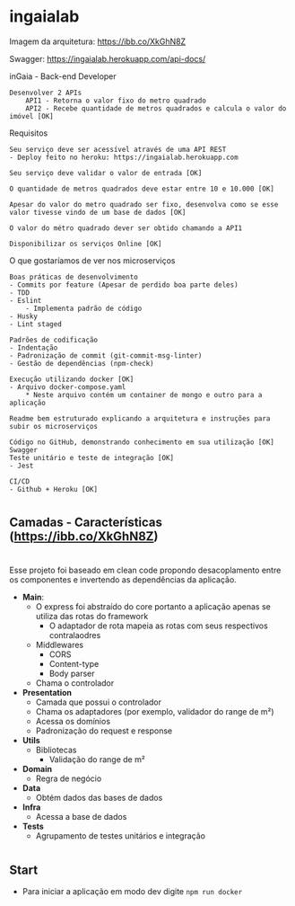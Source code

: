 # ingaialab
Imagem da arquitetura: https://ibb.co/XkGhN8Z

Swagger: https://ingaialab.herokuapp.com/api-docs/

inGaia - Back-end Developer

    Desenvolver 2 APIs
        API1 - Retorna o valor fixo do metro quadrado
        API2 - Recebe quantidade de metros quadrados e calcula o valor do imóvel [OK]

Requisitos

    Seu serviço deve ser acessível através de uma API REST
	- Deploy feito no heroku: https://ingaialab.herokuapp.com

    Seu serviço deve validar o valor de entrada [OK]

    O quantidade de metros quadrados deve estar entre 10 e 10.000 [OK]

    Apesar do valor do metro quadrado ser fixo, desenvolva como se esse valor tivesse vindo de um base de dados [OK]

    O valor do métro quadrado dever ser obtido chamando a API1

    Disponibilizar os serviços Online [OK]

O que gostaríamos de ver nos microserviços

    Boas práticas de desenvolvimento
	- Commits por feature (Apesar de perdido boa parte deles)
	- TDD
	- Eslint
		- Implementa padrão de código
	- Husky
	- Lint staged
	
    Padrões de codificação
	- Indentação
	- Padronização de commit (git-commit-msg-linter)
	- Gestão de dependências (npm-check)

    Execução utilizando docker [OK]
	- Arquivo docker-compose.yaml
		* Neste arquivo contém um container de mongo e outro para a aplicação

    Readme bem estruturado explicando a arquitetura e instruções para subir os microserviços

    Código no GitHub, demonstrando conhecimento em sua utilização [OK]
    Swagger
    Teste unitário e teste de integração [OK]
	- Jest

    CI/CD
	- Github + Heroku [OK]

#
## Camadas - Características (https://ibb.co/XkGhN8Z)
#
Esse projeto foi baseado em clean code propondo desacoplamento entre os componentes e invertendo as dependências da aplicação.

* <b>Main</b>:
	- O express foi abstraído do core portanto a aplicação apenas se utiliza das rotas do framework
		- O adaptador de rota mapeia as rotas com seus respectivos contralaodres
	- Middlewares
		- CORS
		- Content-type
		- Body parser
	- Chama o controlador
* <b>Presentation</b>
	- Camada que possui o controlador 
	- Chama os adaptadores (por exemplo, validador do range de m²)
	- Acessa os domínios 
	- Padronização do request e response
* <b>Utils</b>
	- Bibliotecas
		- Validação do range de m²
* <b>Domain</b>
	- Regra de negócio
* <b>Data</b>
	- Obtém dados das bases de dados
* <b>Infra</b>
	- Acessa a base de dados
* <b>Tests</b>
	- Agrupamento de testes unitários e integração

#
## Start
* Para iniciar a aplicação em modo dev digite `npm run docker`